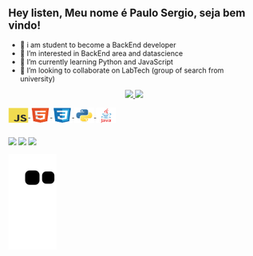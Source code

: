 ## Hey listen, Meu nome é Paulo Sergio, seja bem vindo!
- 👋 i am student to become a BackEnd developer
- 👀 I’m interested in BackEnd area and datascience
- 🌱 I’m currently learning Python and JavaScript
- 💞️ I’m looking to collaborate on LabTech (group of search from university)

<div align="center">
  <a href="https://github.com/ArautD">
  <img height="180em" src="https://github-readme-stats.vercel.app/api?username=ArautD&show_icons=true&theme=dracula&include_all_commits=true&count_private=true"/>
  <img height="180em" src="https://github-readme-stats.vercel.app/api/top-langs/?username=ArautD&layout=compact&langs_count=7&theme=dracula"/>
</div>
<div style="display: inline_block"><br>
  <img align="center" alt="Araut-Js" height="30" width="40" src="https://github.com/devicons/devicon/blob/master/icons/javascript/javascript-original.svg">
  <img align="center" alt="Araut-HTML" height="30" width="40" src="https://raw.githubusercontent.com/devicons/devicon/master/icons/html5/html5-original.svg">
  <img align="center" alt="Araut-CSS" height="30" width="40" src="https://raw.githubusercontent.com/devicons/devicon/master/icons/css3/css3-original.svg">
  <img align="center" alt="Araut-Python" height="30" width="40" src="https://raw.githubusercontent.com/devicons/devicon/master/icons/python/python-original.svg">
  <img align="center" alt="Araut-Java" height="30" width="40" src="https://github.com/devicons/devicon/blob/master/icons/java/java-original-wordmark.svg">
</div>
  
  ##
 
<div> 
  
  <a href="https://instagram.com/lemos_paulserg" target="_blank"><img src="https://img.shields.io/badge/-Instagram-%23E4405F?style=for-the-badge&logo=instagram&logoColor=white" target="_blank"></a>
  <a href = "mailto:plemosssg6@gmail.com"><img src="https://img.shields.io/badge/-Gmail-%23333?style=for-the-badge&logo=gmail&logoColor=white" target="_blank"></a>
  <a href="https://www.linkedin.com/in/paulo-sergio-lemos-29741b125/" target="_blank"><img src="https://img.shields.io/badge/-LinkedIn-%230077B5?style=for-the-badge&logo=linkedin&logoColor=white" target="_blank"></a> 
 
  ![Snake animation](https://github.com/rafaballerini/rafaballerini/blob/output/github-contribution-grid-snake.svg)
 
</div>
